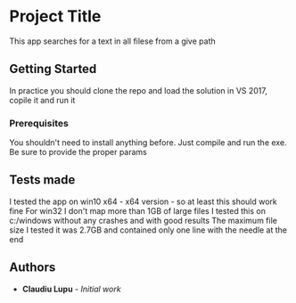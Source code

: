 # Project Title

This app searches for a text in all filese from a give path

## Getting Started

In practice you should clone the repo and load the solution in VS 2017, copile it and run it

### Prerequisites

You shouldn't need to install anything before. Just compile and run the exe. Be sure to provide the proper params

## Tests made

I tested the app on win10 x64 - x64 version - so at least this should work fine
For win32 I don't map more than 1GB of large files
I tested this on c:/windows without any crashes and with good results
The maximum file size I tested it was 2.7GB and contained only one line with the needle at the end

## Authors

* **Claudiu Lupu** - *Initial work* 